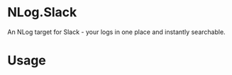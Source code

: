 NLog.Slack
==========

An NLog target for Slack - your logs in one place and instantly searchable.

Usage
=====
